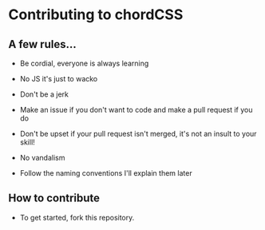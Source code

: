# Contributing to chordCSS
## A few rules...
- Be cordial, everyone is always learning

- No JS it's just to wacko

- Don't be a jerk

- Make an issue if you don't want to code
and make a pull request if you do

- Don't be upset if your pull request isn't merged,
it's not an insult to your skill!

- No vandalism

- Follow the naming conventions I'll explain them later


## How to contribute
- To get started, fork this repository.

